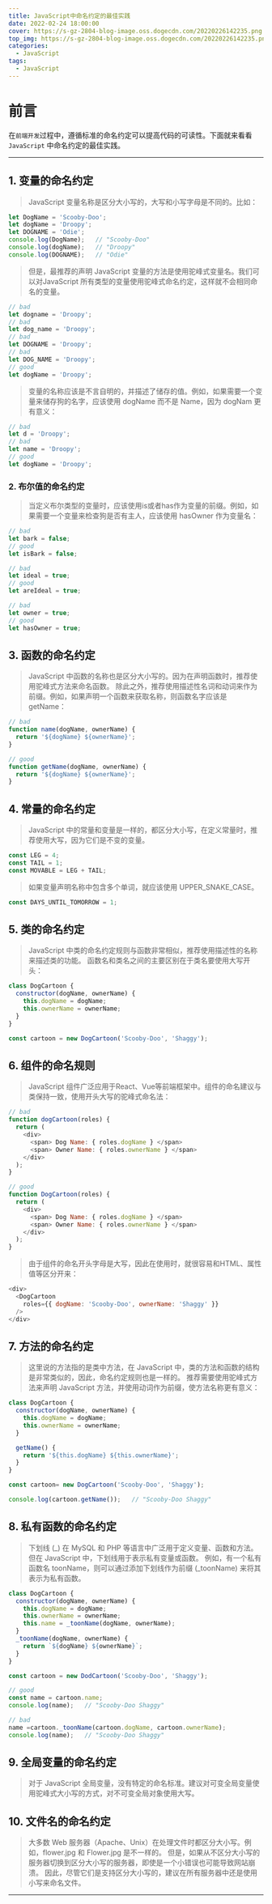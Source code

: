 ```yaml
---
title: JavaScript中命名约定的最佳实践
date: 2022-02-24 18:00:00
cover: https://s-gz-2804-blog-image.oss.dogecdn.com/20220226142235.png
top_img: https://s-gz-2804-blog-image.oss.dogecdn.com/20220226142235.png
categories:
  - JavaScript
tags:
  - JavaScript
---
```


# 前言

在`前端开发`过程中，遵循标准的命名约定可以提高代码的可读性。下面就来看看 `JavaScript` 中命名约定的最佳实践。

***

## 1. 变量的命名约定

> JavaScript 变量名称是区分大小写的，大写和小写字母是不同的。比如：

```javascript
let DogName = 'Scooby-Doo';
let dogName = 'Droopy';
let DOGNAME = 'Odie';
console.log(DogName);   // "Scooby-Doo"
console.log(dogName);   // "Droopy"
console.log(DOGNAME);   // "Odie"
```

> 但是，最推荐的声明 JavaScript 变量的方法是使用驼峰式变量名。我们可以对JavaScript 所有类型的变量使用驼峰式命名约定，这样就不会相同命名的变量。

```javascript
// bad
let dogname = 'Droopy'; 
// bad
let dog_name = 'Droopy'; 
// bad
let DOGNAME = 'Droopy'; 
// bad
let DOG_NAME = 'Droopy'; 
// good
let dogName = 'Droopy';
```

> 变量的名称应该是不言自明的，并描述了储存的值。例如，如果需要一个变量来储存狗的名字，应该使用 dogName 而不是 Name，因为 dogNam 更有意义：

```javascript
// bad
let d = 'Droopy';
// bad
let name = 'Droopy';
// good
let dogName = 'Droopy';
```

### 2. 布尔值的命名约定

> 当定义布尔类型的变量时，应该使用is或者has作为变量的前缀。例如，如果需要一个变量来检查狗是否有主人，应该使用 hasOwner 作为变量名：

```javascript
// bad
let bark = false;
// good
let isBark = false;

// bad
let ideal = true;
// good
let areIdeal = true;

// bad
let owner = true;
// good
let hasOwner = true;
```

## 3. 函数的命名约定

> JavaScript 中函数的名称也是区分大小写的。因为在声明函数时，推荐使用驼峰式方法来命名函数。
> 除此之外，推荐使用描述性名词和动词来作为前缀。例如，如果声明一个函数来获取名称，则函数名字应该是 getName：

```javascript
// bad
function name(dogName, ownerName) { 
  return '${dogName} ${ownerName}';
}

// good
function getName(dogName, ownerName) { 
  return '${dogName} ${ownerName}';
}
```

## 4. 常量的命名约定

> JavaScript 中的常量和变量是一样的，都区分大小写，在定义常量时，推荐使用大写，因为它们是不变的变量。

```javascript
const LEG = 4;
const TAIL = 1;
const MOVABLE = LEG + TAIL;
```

> 如果变量声明名称中包含多个单词，就应该使用 UPPER_SNAKE_CASE。

```javascript
const DAYS_UNTIL_TOMORROW = 1;
```

## 5. 类的命名约定

> JavaScript 中类的命名约定规则与函数非常相似，推荐使用描述性的名称来描述类的功能。
> 函数名和类名之间的主要区别在于类名要使用大写开头：

```javascript
class DogCartoon { 
  constructor(dogName, ownerName) { 
    this.dogName = dogName; 
    this.ownerName = ownerName; 
  }
}

const cartoon = new DogCartoon('Scooby-Doo', 'Shaggy');
```

## 6. 组件的命名规则

> JavaScript 组件广泛应用于React、Vue等前端框架中。组件的命名建议与类保持一致，使用开头大写的驼峰式命名法：

```javascript
// bad
function dogCartoon(roles) { 
  return ( 
    <div> 
      <span> Dog Name: { roles.dogName } </span> 
      <span> Owner Name: { roles.ownerName } </span> 
    </div> 
  );
} 

// good
function DogCartoon(roles) { 
  return ( 
    <div> 
      <span> Dog Name: { roles.dogName } </span> 
      <span> Owner Name: { roles.ownerName } </span> 
    </div> 
  );
}
```

> 由于组件的命名开头字母是大写，因此在使用时，就很容易和HTML、属性值等区分开来：

```javascript
<div> 
  <DogCartoon 
    roles={{ dogName: 'Scooby-Doo', ownerName: 'Shaggy' }} 
  />
</div>
```

## 7. 方法的命名约定

> 这里说的方法指的是类中方法，在 JavaScript 中，类的方法和函数的结构是非常类似的，因此，命名约定规则也是一样的。
> 推荐需要使用驼峰式方法来声明 JavaScript 方法，并使用动词作为前缀，使方法名称更有意义：

```javascript
class DogCartoon {
  constructor(dogName, ownerName) { 
    this.dogName = dogName; 
    this.ownerName = ownerName; 
  }

  getName() { 
    return '${this.dogName} ${this.ownerName}'; 
  }
}

const cartoon= new DogCartoon('Scooby-Doo', 'Shaggy');

console.log(cartoon.getName());   // "Scooby-Doo Shaggy"
```

## 8. 私有函数的命名约定

> 下划线 (_) 在 MySQL 和 PHP 等语言中广泛用于定义变量、函数和方法。但在 JavaScript 中，下划线用于表示私有变量或函数。
> 例如，有一个私有函数名 toonName，则可以通过添加下划线作为前缀 (_toonName) 来将其表示为私有函数。

```javascript
class DogCartoon { 
  constructor(dogName, ownerName) { 
    this.dogName = dogName; 
    this.ownerName = ownerName; 
    this.name = _toonName(dogName, ownerName); 
  } 
  _toonName(dogName, ownerName) { 
    return `${dogName} ${ownerName}`; 
  } 
}

const cartoon = new DodCartoon('Scooby-Doo', 'Shaggy'); 

// good
const name = cartoon.name;
console.log(name);   // "Scooby-Doo Shaggy" 

// bad
name =cartoon._toonName(cartoon.dogName, cartoon.ownerName);
console.log(name);   // "Scooby-Doo Shaggy"
```

## 9. 全局变量的命名约定

> 对于 JavaScript 全局变量，没有特定的命名标准。建议对可变全局变量使用驼峰式大小写的方式，对不可变全局对象使用大写。

## 10. 文件名的命名约定

> 大多数 Web 服务器（Apache、Unix）在处理文件时都区分大小写。例如，flower.jpg 和 Flower.jpg 是不一样的。
> 但是，如果从不区分大小写的服务器切换到区分大小写的服务器，即使是一个小错误也可能导致网站崩溃。
> 因此，尽管它们是支持区分大小写的，建议在所有服务器中还是使用小写来命名文件。

***